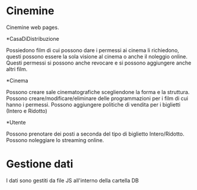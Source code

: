 # Cinemine

Cinemine web pages.

*CasaDiDistribuzione

Possiedono film di cui possono dare i permessi ai cinema li richiedono, questi possono essere la sola visione al cinema o anche il noleggio online.
Questi permessi si possono anche revocare e si possono aggiungere anche altri film.

*Cinema

Possono creare sale cinematografiche scegliendone la forma e la struttura.
Possono creare/modificare/eliminare delle programmazioni per i film di cui hanno i permessi.
Possono aggiungere politiche di vendita per i biglietti (Intero e Ridotto)

*Utente

Possono prenotare dei posti a seconda del tipo di biglietto Intero/Ridotto.
Possono noleggiare lo streaming online.

# Gestione dati

I dati sono gestiti da file JS all'interno della cartella DB
